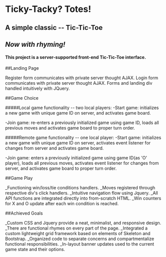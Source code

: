 # Ticky-Tacky? Totes!
## A simple classic -- Tic-Tic-Toe
## *Now with rhyming!*

#### This project is a server-supported front-end Tic-Tic-Toe interface.

##Landing Page

Register form communicates with private server thought AJAX.
Login form communicates with private server thought AJAX.
Forms and landing div handled intuitively with JQuery.

##Game Choice

#####Local game functionality -- two local players:
  -Start game: initializes a new game with unique game ID on server, and activates game board.

  -Join game: re-enters a previously initialized game using game ID, loads all previous moves and activates game board to proper turn order.

#####Remote game functionality -- one local player:
  -Start game: initializes a new game with unique game ID on server, activates event listener for changes from server and activates game board.

  -Join game: enters a previously initialized game using game ID(as 'O' player), loads all previous moves, activates event listener for changes from server, and activates game board to proper turn order.

##Game Play

_Functioning win/loss/tie conditions handlers.
_Moves registered through respective div's click handlers.
_Intuitive navigation flow using Jquery.
_All API functions are integrated directly into from-scratch HTML.
_Win counters for X and O update after each win condition is reached.


##Achieved Goals

_Custom CSS and Jquery provide a neat, minimalist, and responsive design.
_There are functional rhymes on every part of the page.
_Integrated a custom lightweight grid framework based on elements of Skeleton and Bootstrap.
_Organized code to separate concerns and compartmentalize functional responsibilities.
_In-layout banner updates used to the current game state and their options.
